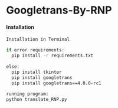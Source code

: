 # Googletrans-By-RNP


#### Installation

```BASH
Installation in Terminal

if error requirements:
  pip install -r requirements.txt
  
else:
  pip install tkinter
  pip install googletrans
  pip install googletrans==4.0.0-rc1
  
running program:
python translate_RNP.py
```
